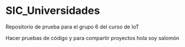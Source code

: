 # SIC_Universidades

Repositorio de prueba para el grupo 6 del curso de IoT

Hacer pruebas de código y para compartir proyectos
hola soy salomón 
